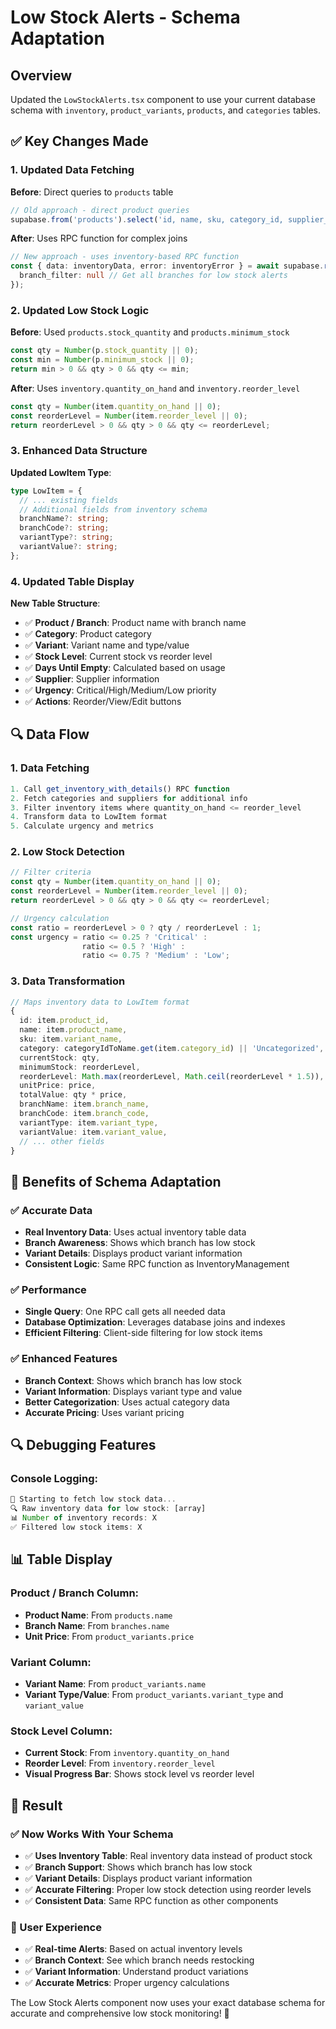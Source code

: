 # Low Stock Alerts - Schema Adaptation

## Overview
Updated the `LowStockAlerts.tsx` component to use your current database schema with `inventory`, `product_variants`, `products`, and `categories` tables.

## ✅ **Key Changes Made**

### **1. Updated Data Fetching**
**Before**: Direct queries to `products` table
```typescript
// Old approach - direct product queries
supabase.from('products').select('id, name, sku, category_id, supplier_id, stock_quantity, minimum_stock, unit_price, updated_at')
```

**After**: Uses RPC function for complex joins
```typescript
// New approach - uses inventory-based RPC function
const { data: inventoryData, error: inventoryError } = await supabase.rpc('get_inventory_with_details', {
  branch_filter: null // Get all branches for low stock alerts
});
```

### **2. Updated Low Stock Logic**
**Before**: Used `products.stock_quantity` and `products.minimum_stock`
```typescript
const qty = Number(p.stock_quantity || 0);
const min = Number(p.minimum_stock || 0);
return min > 0 && qty > 0 && qty <= min;
```

**After**: Uses `inventory.quantity_on_hand` and `inventory.reorder_level`
```typescript
const qty = Number(item.quantity_on_hand || 0);
const reorderLevel = Number(item.reorder_level || 0);
return reorderLevel > 0 && qty > 0 && qty <= reorderLevel;
```

### **3. Enhanced Data Structure**
**Updated LowItem Type**:
```typescript
type LowItem = {
  // ... existing fields
  // Additional fields from inventory schema
  branchName?: string;
  branchCode?: string;
  variantType?: string;
  variantValue?: string;
};
```

### **4. Updated Table Display**
**New Table Structure**:
- ✅ **Product / Branch**: Product name with branch name
- ✅ **Category**: Product category
- ✅ **Variant**: Variant name and type/value
- ✅ **Stock Level**: Current stock vs reorder level
- ✅ **Days Until Empty**: Calculated based on usage
- ✅ **Supplier**: Supplier information
- ✅ **Urgency**: Critical/High/Medium/Low priority
- ✅ **Actions**: Reorder/View/Edit buttons

## 🔍 **Data Flow**

### **1. Data Fetching**
```typescript
1. Call get_inventory_with_details() RPC function
2. Fetch categories and suppliers for additional info
3. Filter inventory items where quantity_on_hand <= reorder_level
4. Transform data to LowItem format
5. Calculate urgency and metrics
```

### **2. Low Stock Detection**
```typescript
// Filter criteria
const qty = Number(item.quantity_on_hand || 0);
const reorderLevel = Number(item.reorder_level || 0);
return reorderLevel > 0 && qty > 0 && qty <= reorderLevel;

// Urgency calculation
const ratio = reorderLevel > 0 ? qty / reorderLevel : 1;
const urgency = ratio <= 0.25 ? 'Critical' : 
                ratio <= 0.5 ? 'High' : 
                ratio <= 0.75 ? 'Medium' : 'Low';
```

### **3. Data Transformation**
```typescript
// Maps inventory data to LowItem format
{
  id: item.product_id,
  name: item.product_name,
  sku: item.variant_name,
  category: categoryIdToName.get(item.category_id) || 'Uncategorized',
  currentStock: qty,
  minimumStock: reorderLevel,
  reorderLevel: Math.max(reorderLevel, Math.ceil(reorderLevel * 1.5)),
  unitPrice: price,
  totalValue: qty * price,
  branchName: item.branch_name,
  branchCode: item.branch_code,
  variantType: item.variant_type,
  variantValue: item.variant_value,
  // ... other fields
}
```

## 🎯 **Benefits of Schema Adaptation**

### **✅ Accurate Data**
- **Real Inventory Data**: Uses actual inventory table data
- **Branch Awareness**: Shows which branch has low stock
- **Variant Details**: Displays product variant information
- **Consistent Logic**: Same RPC function as InventoryManagement

### **✅ Performance**
- **Single Query**: One RPC call gets all needed data
- **Database Optimization**: Leverages database joins and indexes
- **Efficient Filtering**: Client-side filtering for low stock items

### **✅ Enhanced Features**
- **Branch Context**: Shows which branch has low stock
- **Variant Information**: Displays variant type and value
- **Better Categorization**: Uses actual category data
- **Accurate Pricing**: Uses variant pricing

## 🔍 **Debugging Features**

### **Console Logging**:
```javascript
🚀 Starting to fetch low stock data...
🔍 Raw inventory data for low stock: [array]
📊 Number of inventory records: X
✅ Filtered low stock items: X
```

## 📊 **Table Display**

### **Product / Branch Column**:
- **Product Name**: From `products.name`
- **Branch Name**: From `branches.name`
- **Unit Price**: From `product_variants.price`

### **Variant Column**:
- **Variant Name**: From `product_variants.name`
- **Variant Type/Value**: From `product_variants.variant_type` and `variant_value`

### **Stock Level Column**:
- **Current Stock**: From `inventory.quantity_on_hand`
- **Reorder Level**: From `inventory.reorder_level`
- **Visual Progress Bar**: Shows stock level vs reorder level

## 🚀 **Result**

### **✅ Now Works With Your Schema**
- ✅ **Uses Inventory Table**: Real inventory data instead of product stock
- ✅ **Branch Support**: Shows which branch has low stock
- ✅ **Variant Details**: Displays product variant information
- ✅ **Accurate Filtering**: Proper low stock detection using reorder levels
- ✅ **Consistent Data**: Same RPC function as other components

### **🎯 User Experience**
- ✅ **Real-time Alerts**: Based on actual inventory levels
- ✅ **Branch Context**: See which branch needs restocking
- ✅ **Variant Information**: Understand product variations
- ✅ **Accurate Metrics**: Proper urgency calculations

The Low Stock Alerts component now uses your exact database schema for accurate and comprehensive low stock monitoring! 🚀